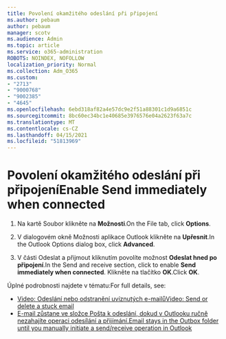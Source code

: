 ```yaml
---
title: Povolení okamžitého odeslání při připojení
ms.author: pebaum
author: pebaum
manager: scotv
ms.audience: Admin
ms.topic: article
ms.service: o365-administration
ROBOTS: NOINDEX, NOFOLLOW
localization_priority: Normal
ms.collection: Adm_O365
ms.custom:
- "2713"
- "9000768"
- "9002385"
- "4645"
ms.openlocfilehash: 6ebd318af82a4e57dc9e2f51a88301c1d9a6851c
ms.sourcegitcommit: 8bc60ec34bc1e40685e3976576e04a2623f63a7c
ms.translationtype: MT
ms.contentlocale: cs-CZ
ms.lasthandoff: 04/15/2021
ms.locfileid: "51813969"
---
```

# <a name="enable-send-immediately-when-connected"></a><span data-ttu-id="15d1d-102">Povolení okamžitého odeslání při připojení</span><span class="sxs-lookup"><span data-stu-id="15d1d-102">Enable Send immediately when connected</span></span>
 
1. <span data-ttu-id="15d1d-103">Na kartě Soubor klikněte na **Možnosti**.</span><span class="sxs-lookup"><span data-stu-id="15d1d-103">On the File tab, click **Options**.</span></span>

2. <span data-ttu-id="15d1d-104">V dialogovém okně Možnosti aplikace Outlook klikněte na **Upřesnit**.</span><span class="sxs-lookup"><span data-stu-id="15d1d-104">In the Outlook Options dialog box, click **Advanced**.</span></span>

3. <span data-ttu-id="15d1d-105">V části Odeslat a přijmout kliknutím povolíte možnost **Odeslat hned po připojení**.</span><span class="sxs-lookup"><span data-stu-id="15d1d-105">In the Send and receive section, click to enable **Send immediately when connected**.</span></span> <span data-ttu-id="15d1d-106">Klikněte na tlačítko **OK**.</span><span class="sxs-lookup"><span data-stu-id="15d1d-106">Click **OK**.</span></span>

<span data-ttu-id="15d1d-107">Úplné podrobnosti najdete v tématu:</span><span class="sxs-lookup"><span data-stu-id="15d1d-107">For full details, see:</span></span>
- [<span data-ttu-id="15d1d-108">Video: Odeslání nebo odstranění uvíznutých e-mailů</span><span class="sxs-lookup"><span data-stu-id="15d1d-108">Video: Send or delete a stuck email</span></span>](https://support.office.com/article/Video-Send-or-delete-an-email-stuck-in-your-outbox-26d5d34a-4e5f-444a-a9e8-44db04a94dec) 
- [<span data-ttu-id="15d1d-109">E-mail zůstane ve složce Pošta k odeslání, dokud v Outlooku ručně nezahajíte operaci odesílání a přijímání.</span><span class="sxs-lookup"><span data-stu-id="15d1d-109">Email stays in the Outbox folder until you manually initiate a send/receive operation in Outlook</span></span>](https://support.microsoft.com/help/2797572/email-stays-in-the-outbox-folder-until-you-manually-initiate-a-send-re)
